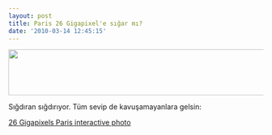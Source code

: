```yaml
---
layout: post
title: Paris 26 Gigapixel'e sığar mı?
date: '2010-03-14 12:45:15'
---
```


<img class="aligncenter" title="paris_26_Gigapixel" src="http://devdala.files.wordpress.com/2010/03/bg-header.png" alt="" width="723" height="91" />

Sığdıran sığdırıyor. Tüm sevip de kavuşamayanlara gelsin:

<a href="http://tinyurl.com/y9784nv" target="_blank">26 Gigapixels Paris interactive photo</a>